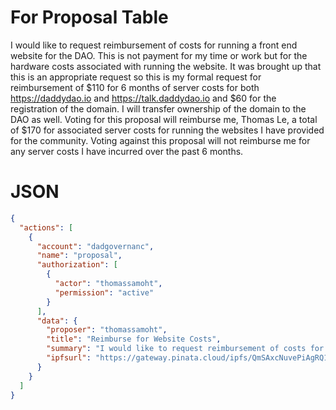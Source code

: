 # For Proposal Table

I would like to request reimbursement of costs for running a front end website for the DAO. This is not payment for my time or work but for the hardware costs associated with running the website. It was brought up that this is an appropriate request so this is my formal request for reimbursement of $110 for 6 months of server costs for both https://daddydao.io and https://talk.daddydao.io and $60 for the registration of the domain. I will transfer ownership of the domain to the DAO as well. Voting for this proposal will reimburse me, Thomas Le, a total of $170 for associated server costs for running the websites I have provided for the community. Voting against this proposal will not reimburse me for any server costs I have incurred over the past 6 months.

# JSON

```json
{
  "actions": [
    {
      "account": "dadgovernanc",
      "name": "proposal",
      "authorization": [
        {
          "actor": "thomassamoht",
          "permission": "active"
        }
      ],
      "data": {
        "proposer": "thomassamoht",
        "title": "Reimburse for Website Costs",
        "summary": "I would like to request reimbursement of costs for running a front end website for the DAO. This is not payment for my time or work but for the hardware costs associated with running the website. It was brought up that this is an appropriate request so this is my formal request for reimbursement of $110 for 6 months of server costs for both https://daddydao.io and https://talk.daddydao.io and $60 for the registration of the domain. I will transfer ownership of the domain to the DAO as well. Voting for this proposal will reimburse me, Thomas Le, a total of $170 for associated server costs for running the websites I have provided for the community. Voting against this proposal will not reimburse me for any server costs I have incurred over the past 6 months.",
        "ipfsurl": "https://gateway.pinata.cloud/ipfs/QmSAxcNuvePiAgRQ1JovsrHv7R3FNJ3MNENqs392UvU6No/proposals/03-reimburseWebCosts.md"
      }
    }
  ]
}
```
